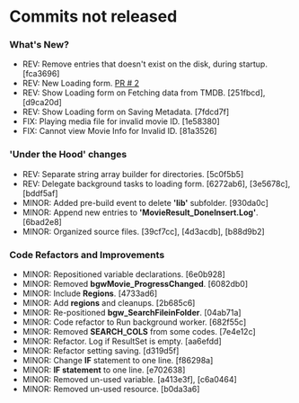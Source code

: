 # Commits not released

### What's New?
- REV: Remove entries that doesn't exist on the disk, during startup. [fca3696]
- REV: New Loading form. [PR # 2](https://github.com/JerloPH/HomeCinema/pull/2)
- REV: Show Loading form on Fetching data from TMDB. [251fbcd], [d9ca20d]
- REV: Show Loading form on Saving Metadata. [7fdcd7f]
- FIX: Playing media file for invalid movie ID. [1e58380]
- FIX: Cannot view Movie Info for Invalid ID. [81a3526]

### 'Under the Hood' changes
- REV: Separate string array builder for directories. [5c0f5b5]
- REV: Delegate background tasks to loading form. [6272ab6], [3e5678c], [bddf5af]
- MINOR: Added pre-build event to delete **'lib'** subfolder. [930da0c]
- MINOR: Append new entries to **'MovieResult_DoneInsert.Log'**. [6bad2e8]
- MINOR: Organized source files. [39cf7cc], [4d3acdb], [b88d9b2]

### Code Refactors and Improvements
- MINOR: Repositioned variable declarations. [6e0b928]
- MINOR: Removed **bgwMovie_ProgressChanged**. [6082db0]
- MINOR: Include **Regions**. [4733ad6]
- MINOR: Add **regions** and cleanups. [2b685c6]
- MINOR: Re-positioned **bgw_SearchFileinFolder**. [04ab71a]
- MINOR: Code refactor to Run background worker. [682f55c]
- MINOR: Removed **SEARCH_COLS** from some codes. [7e4e12c]
- MINOR: Refactor. Log if ResultSet is empty. [aa6efdd]
- MINOR: Refactor setting saving. [d319d5f]
- MINOR: Change **IF** statement to one line. [f86298a]
- MINOR: **IF statement** to one line. [e702638]
- MINOR: Removed un-used variable. [a413e3f], [c6a0464]
- MINOR: Removed un-used resource. [b0da3a6]
